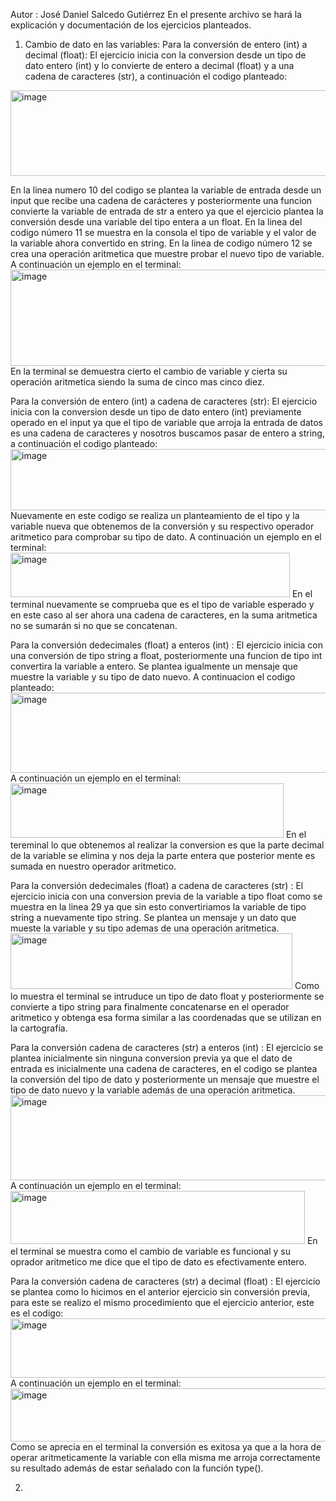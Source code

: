 Autor : José Daniel Salcedo Gutiérrez
En el presente archivo se hará la explicación y documentación de los ejercicios planteados.
1.  Cambio de dato en las variables:
  Para la conversión de entero (int) a decimal (float): 
  El ejercicio inicia con la conversion desde un tipo de dato entero (int) y lo convierte de entero a decimal (float) y a una cadena de caracteres (str), a continuación el codigo planteado:
  <img width="618" height="137" alt="image" src="https://github.com/user-attachments/assets/61839280-399a-4ed1-9a42-68e0122af384" />

  En la linea numero 10 del codigo se plantea la variable de entrada desde un input que recibe una cadena de carácteres y posteriormente una funcion convierte la variable de entrada de str a entero ya que el ejercicio plantea la conversión desde una variable del tipo entera a un float.
  En la linea del codigo número 11 se muestra en la consola el tipo de variable y el valor de la variable ahora convertido en string.
  En la linea de codigo número 12 se crea una operación aritmetica que muestre probar el nuevo tipo de variable.
  A continuación un ejemplo en el terminal: 
  <img width="518" height="154" alt="image" src="https://github.com/user-attachments/assets/836bd5ec-ee24-4287-bf01-8ccece098a8a" />
  En la terminal se demuestra cierto el cambio de variable y cierta su operación aritmetica siendo la suma de cinco mas cinco diez.

  Para la conversión de entero (int) a cadena de caracteres (str):
  El ejercicio inicia con la conversion desde un tipo de dato entero (int) previamente operado en el input ya que el tipo de variable que arroja la entrada de datos es una cadena de caracteres y nosotros buscamos pasar de entero a string, a continuación el codigo planteado:
  <img width="609" height="98" alt="image" src="https://github.com/user-attachments/assets/4649b0f4-b912-4449-a993-fbf7cb87c5b6" />
  Nuevamente en este codigo se realiza un planteamiento de el tipo y la variable nueva que obtenemos de la conversión y su respectivo operador aritmetico para comprobar su tipo de dato.
  A continuación un ejemplo en el terminal:
  <img width="447" height="71" alt="image" src="https://github.com/user-attachments/assets/c64535ff-a715-4b6a-92b5-bc4362c2d13d" />
  En el terminal nuevamente se comprueba que es el tipo de variable esperado y en este caso al ser ahora una cadena de caracteres, en la suma aritmetica no se sumarán si no que se concatenan.

  Para la conversión dedecimales (float) a enteros (int) :
  El ejercicio inicia con una conversión de tipo string a float, posteriormente una funcion de tipo int convertira la variable a entero.
  Se plantea igualmente un mensaje que muestre la variable y su tipo de dato nuevo.
  A continuacion el codigo planteado:
  <img width="608" height="128" alt="image" src="https://github.com/user-attachments/assets/0eb24190-6c0a-4789-86b0-b37c2d653fa5" />
  A continuación un ejemplo en el terminal: 
  <img width="437" height="87" alt="image" src="https://github.com/user-attachments/assets/a11ffda0-f696-4490-a16d-3e04edadeb17" />
  En el tereminal lo que obtenemos al realizar la conversion es que la parte decimal de la variable se elimina y nos deja la parte entera que posterior mente es sumada en nuestro operador aritmetico.

  Para la conversión dedecimales (float) a cadena de caracteres (str) :
  El ejercicio inicia con una conversion previa de la variable a tipo float como se muestra en la linea 29 ya que sin esto convertiriamos la variable de tipo string a nuevamente tipo string.
  Se plantea un mensaje y un dato que mueste la variable y su tipo ademas de una operación aritmetica.
  <img width="451" height="89" alt="image" src="https://github.com/user-attachments/assets/41971a1f-0c4d-4652-a752-58244b628ce4" />
  Como lo muestra el terminal se intruduce un tipo de dato float y posteriormente se convierte a tipo string para finalmente concatenarse en el operador aritmetico y obtenga esa forma similar a las coordenadas que se utilizan en la cartografía.

  Para la conversión cadena de caracteres (str) a enteros (int) :
  El ejercicio se plantea inicialmente sin ninguna conversion previa ya que el dato de entrada es inicialmente una cadena de caracteres, en el codigo se plantea la conversión del tipo de dato y posteriormente un mensaje que muestre el tipo de dato nuevo y la variable además de una operación aritmetica.
  <img width="613" height="136" alt="image" src="https://github.com/user-attachments/assets/b430a8e3-61e8-4521-b067-77bb72da0ab8" />
  A continuación un ejemplo en el terminal:
  <img width="471" height="85" alt="image" src="https://github.com/user-attachments/assets/2beae9a9-e6a1-40a1-ac8d-0555d2026896" />
  En el terminal se muestra como el cambio de variable es funcional y su oprador aritmetico me dice que el tipo de dato es efectivamente entero.

  Para la conversión cadena de caracteres (str) a decimal (float) :
  El ejercicio se plantea como lo hicimos en el anterior ejercicio sin conversión previa, para este se realizo el mismo procedimiento que el ejercicio anterior, este es el codigo:
  <img width="602" height="95" alt="image" src="https://github.com/user-attachments/assets/f3018fad-339b-4794-95ad-0bc1435fd0f1" />
  A continuación un ejemplo en el terminal: 
  <img width="507" height="85" alt="image" src="https://github.com/user-attachments/assets/295a68dc-93b5-4aa3-88a6-0bb80507dbc0" />
  Como se aprecia en el terminal la conversión es exitosa ya que a la hora de operar aritmeticamente la variable con ella misma me arroja correctamente su resultado además de estar señalado con la función type().
  
2. 
  
  


  
  
  
  

